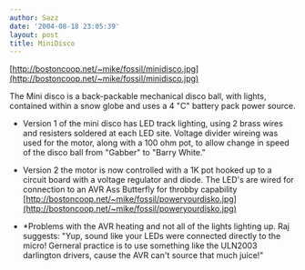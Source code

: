 ```yaml
---
author: Sazz
date: '2004-08-18 23:05:39'
layout: post
title: MiniDisco
---
```


[http://bostoncoop.net/~mike/fossil/minidisco.jpg](http://bostoncoop.net/~mike/fossil/minidisco.jpg)

The Mini disco is a back-packable mechanical disco ball, with lights, contained within a snow globe and uses a 4 "C" battery pack power source.

* Version 1 of the mini disco has LED track lighting, using 2 brass wires and resisters soldered at each LED site.  Voltage divider wireing was used for the motor, along with a 100 ohm pot, to allow change in speed of the disco ball from "Gabber" to "Barry White." 

* Version 2 the motor is now controlled with a 1K pot hooked up to a circuit board with a voltage regulator and diode.  The LED's are wired for connection to an AVR Ass Butterfly for throbby capability
[http://bostoncoop.net/~mike/fossil/poweryourdisko.jpg](http://bostoncoop.net/~mike/fossil/poweryourdisko.jpg) 

* *Problems with the AVR heating and not all of the lights lighting up.  Raj suggests: "Yup, sound like your LEDs were connected directly to the micro! Gerneral practice is to use something like the ULN2003 darlington drivers, cause the AVR can't source that much juice!"
